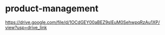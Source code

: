 # product-management
https://drive.google.com/file/d/1OCdGEY00aBEZ9slEuM0SehwpqRzAu1XP/view?usp=drive_link
